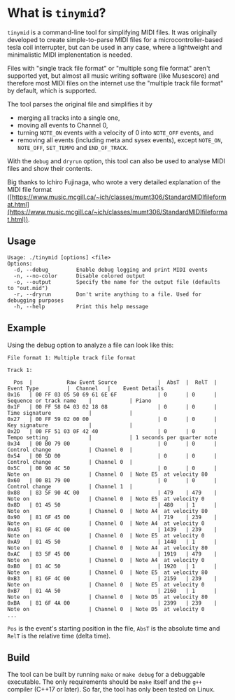 # What is `tinymid`?

`tinymid` is a command-line tool for simplifying MIDI files. It was originally developed to create simple-to-parse MIDI files for a microcontroller-based tesla coil interrupter, but can be used in any case, where a lightweight and minimalistic MIDI implenentation is needed.

Files with "single track file format" or "multiple song file format" aren't supported yet, but almost all music writing software (like Musescore) and therefore most MIDI files on the internet use the "multiple track file format" by default, which is supported.

The tool parses the original file and simplifies it by
* merging all tracks into a single one,
* moving all events to Channel 0,
* turning `NOTE_ON` events with a velocity of 0 into `NOTE_OFF` events, and
* removing all events (including meta and sysex events), except `NOTE_ON`, `NOTE_OFF`, `SET_TEMPO` and `END_OF_TRACK`.

With the `debug` and `dryrun` option, this tool can also be used to analyse MIDI files and show their contents.

Big thanks to Ichiro Fujinaga, who wrote a very detailed explanation of the MIDI file format ([https://www.music.mcgill.ca/~ich/classes/mumt306/StandardMIDIfileformat.html](https://www.music.mcgill.ca/~ich/classes/mumt306/StandardMIDIfileformat.html)).

## Usage

```
Usage: ./tinymid [options] <file>
Options:
  -d, --debug         Enable debug logging and print MIDI events
  -n, --no-color      Disable colored output
  -o, --output        Specify the name for the output file (defaults to "out.mid")
  -r, --dryrun        Don't write anything to a file. Used for debugging purposes
  -h, --help          Print this help message
```

## Example

Using the debug option to analyze a file can look like this:

```
File format 1: Multiple track file format

Track 1:

  Pos  |           Raw Event Source             |  AbsT  |  RelT  |        Event Type         |  Channel   |    Event Details
0x16   | 00 FF 03 05 50 69 61 6E 6F             | 0      | 0      | Sequence or track name    |            | Piano
0x1F   | 00 FF 58 04 03 02 18 08                | 0      | 0      | Time signature            |            | 
0x27   | 00 FF 59 02 00 00                      | 0      | 0      | Key signature             |            | 
0x2D   | 00 FF 51 03 0F 42 40                   | 0      | 0      | Tempo setting             |            | 1 seconds per quarter note
0x34   | 00 B0 79 00                            | 0      | 0      | Control change            | Channel 0  | 
0x54   | 00 5D 00                               | 0      | 0      | Control change            | Channel 0  | 
0x5C   | 00 90 4C 50                            | 0      | 0      | Note on                   | Channel 0  | Note E5  at velocity 80
0x60   | 00 B1 79 00                            | 0      | 0      | Control change            | Channel 1  | 
0x88   | 83 5F 90 4C 00                         | 479    | 479    | Note on                   | Channel 0  | Note E5  at velocity 0
0x8D   | 01 45 50                               | 480    | 1      | Note on                   | Channel 0  | Note A4  at velocity 80
0x90   | 81 6F 45 00                            | 719    | 239    | Note on                   | Channel 0  | Note A4  at velocity 0
0xA5   | 81 6F 4C 00                            | 1439   | 239    | Note on                   | Channel 0  | Note E5  at velocity 0
0xA9   | 01 45 50                               | 1440   | 1      | Note on                   | Channel 0  | Note A4  at velocity 80
0xAC   | 83 5F 45 00                            | 1919   | 479    | Note on                   | Channel 0  | Note A4  at velocity 0
0xB0   | 01 4C 50                               | 1920   | 1      | Note on                   | Channel 0  | Note E5  at velocity 80
0xB3   | 81 6F 4C 00                            | 2159   | 239    | Note on                   | Channel 0  | Note E5  at velocity 0
0xB7   | 01 4A 50                               | 2160   | 1      | Note on                   | Channel 0  | Note D5  at velocity 80
0xBA   | 81 6F 4A 00                            | 2399   | 239    | Note on                   | Channel 0  | Note D5  at velocity 0
...
```

`Pos` is the event's starting position in the file, `AbsT` is the absolute time and `RelT` is the relative time (delta time).

## Build

The tool can be built by running `make` or `make debug` for a debuggable executable. The only requirements should be `make` itself and the `g++` compiler (C++17 or later). So far, the tool has only been tested on Linux.

